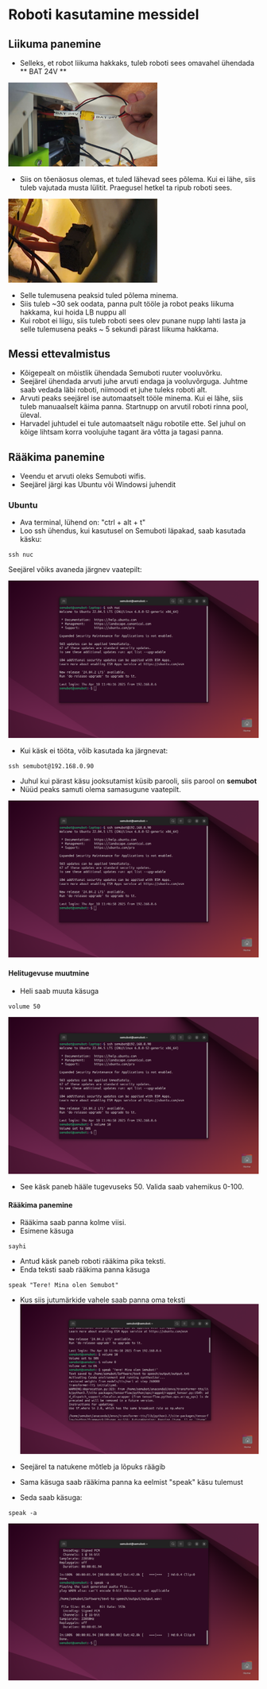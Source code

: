 # Roboti kasutamine messidel


## Liikuma panemine

* Selleks, et robot liikuma hakkaks, tuleb roboti sees omavahel ühendada ** BAT 24V **

<img src="images/battery.jpg" alt="battery" width="300"/>


* Siis on tõenäosus olemas, et tuled lähevad sees põlema. Kui ei lähe, siis tuleb vajutada musta lülitit. Praegusel hetkel ta ripub roboti sees.

<img src="images/switch.jpg" alt="switch" width="300"/>

* Selle tulemusena peaksid tuled põlema minema.
* Siis tuleb ~30 sek oodata, panna pult tööle ja robot peaks liikuma hakkama, kui hoida LB nuppu all
* Kui robot ei liigu, siis tuleb roboti sees olev punane nupp lahti lasta ja selle tulemusena peaks ~ 5 sekundi pärast liikuma hakkama.

## Messi ettevalmistus

* Kõigepealt on mõistlik ühendada Semuboti ruuter vooluvõrku.
* Seejärel ühendada arvuti juhe arvuti endaga ja vooluvõrguga. Juhtme saab vedada läbi roboti, niimoodi et juhe tuleks roboti alt.
* Arvuti peaks seejärel ise automaatselt tööle minema. Kui ei lähe, siis tuleb manuaalselt käima panna. Startnupp on arvutil roboti rinna pool, üleval.
* Harvadel juhtudel ei tule automaatselt nägu robotile ette. Sel juhul on kõige lihtsam korra voolujuhe tagant ära võtta ja tagasi panna.



## Rääkima panemine

* Veendu et arvuti oleks Semuboti wifis. 
* Seejärel järgi kas Ubuntu või Windowsi juhendit


### Ubuntu

* Ava terminal, lühend on: "ctrl + alt + t"
* Loo ssh ühendus, kui kasutusel on Semuboti läpakad, saab kasutada käsku:

                
```
ssh nuc

```
Seejärel võiks avaneda järgnev vaatepilt:

![Pilt](images/sshnuc.png)

* Kui käsk ei tööta, võib kasutada ka järgnevat:

```
ssh semubot@192.168.0.90

```

* Juhul kui pärast käsu jooksutamist küsib parooli, siis parool on **semubot**
* Nüüd peaks samuti olema samasugune vaatepilt.

![Pilt2](images/ssh2.png)


#### Helitugevuse muutmine

* Heli saab muuta käsuga

```
volume 50

```
![Volume](images/volume.png)

* See käsk paneb hääle tugevuseks 50. Valida saab vahemikus 0-100.


#### Rääkima panemine

* Rääkima saab panna kolme viisi.
* Esimene käsuga 

```
sayhi

```
* Antud käsk paneb roboti rääkima pika teksti.
* Enda teksti saab rääkima panna käsuga

```
speak "Tere! Mina olen Semubot"

```
* Kus siis jutumärkide vahele saab panna oma teksti
![speak](images/speak.png)

* Seejärel ta natukene mõtleb ja lõpuks räägib

* Sama käsuga saab rääkima panna ka eelmist "speak" käsu tulemust
* Seda saab käsuga:

```
speak -a
```

![speak previous](images/previous.png)

